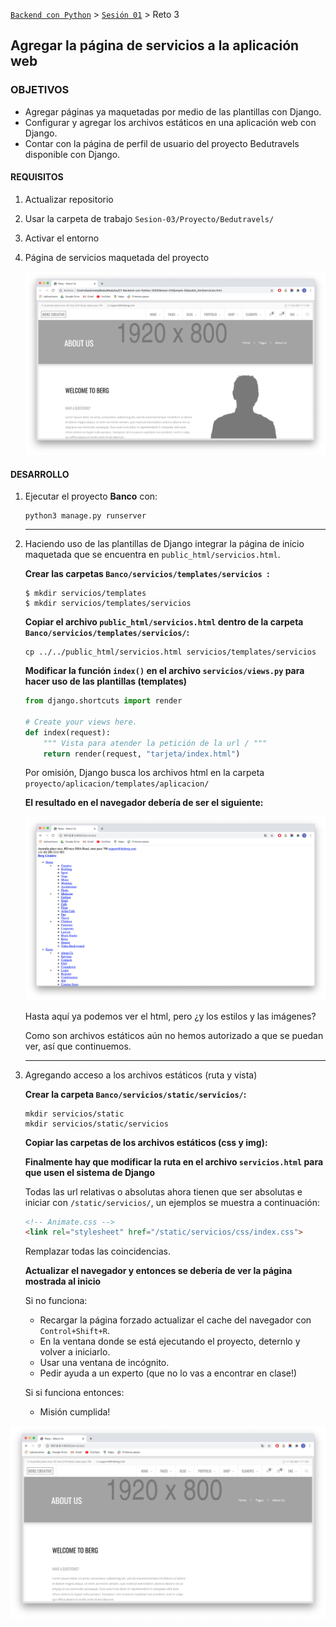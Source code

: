 [`Backend con Python`](../../Readme.md) > [`Sesión 01`](../Readme.md) > Reto 3
## Agregar la página de servicios a la aplicación web

### OBJETIVOS
- Agregar páginas ya maquetadas por medio de las plantillas con Django.
- Configurar y agregar los archivos estáticos en una aplicación web con Django.
- Contar con la página de perfil de usuario del proyecto Bedutravels disponible con Django.

#### REQUISITOS
1. Actualizar repositorio
1. Usar la carpeta de trabajo `Sesion-03/Proyecto/Bedutravels/`
1. Activar el entorno 
1. Página de servicios maquetada del proyecto 

   ![](img/1.png)

#### DESARROLLO
1. Ejecutar el proyecto __Banco__ con:

   ```console
   python3 manage.py runserver   
   ```
   ***

1. Haciendo uso de las plantillas de Django integrar la página de inicio maquetada que se encuentra en `public_html/servicios.html`.

   __Crear las carpetas `Banco/servicios/templates/servicios `:__

   ```console
   $ mkdir servicios/templates
   $ mkdir servicios/templates/servicios
   ```

   __Copiar el archivo `public_html/servicios.html` dentro de la carpeta `Banco/servicios/templates/servicios/`:__

   ```console
   cp ../../public_html/servicios.html servicios/templates/servicios
   ```

   __Modificar la función `index()` en el archivo `servicios/views.py` para hacer uso de las plantillas (templates)__

   ```python
   from django.shortcuts import render

   # Create your views here.
   def index(request):
       """ Vista para atender la petición de la url / """
       return render(request, "tarjeta/index.html")
   ```
   
   Por omisión, Django busca los archivos html en la carpeta `proyecto/aplicacion/templates/aplicacion/`

   __El resultado en el navegador debería de ser el siguiente:__

   ![](img/2.png)

   Hasta aquí ya podemos ver el html, pero ¿y los estilos y las imágenes?

   Como son archivos estáticos aún no hemos autorizado a que se puedan ver, así que continuemos.
   ***

1. Agregando acceso a los archivos estáticos (ruta y vista)

   __Crear la carpeta `Banco/servicios/static/servicios/`:__

   ```console
   mkdir servicios/static
   mkdir servicios/static/servicios
   ```

   __Copiar las carpetas de los archivos estáticos (css y img):__

   __Finalmente hay que modificar la ruta en el archivo `servicios.html` para que usen el sistema de Django__

   Todas las url relativas o absolutas ahora tienen que ser absolutas e iniciar con `/static/servicios/`, un ejemplos se muestra a continuación:

   ```html
   <!-- Animate.css -->
   <link rel="stylesheet" href="/static/servicios/css/index.css">
   ```
   Remplazar todas las coincidencias.

   __Actualizar el navegador y entonces se debería de ver la página mostrada al inicio__

   Si no funciona:
   - Recargar la página forzado actualizar el cache del navegador con `Control+Shift+R`.
   - En la ventana donde se está ejecutando el proyecto, deternlo y volver a iniciarlo.
   - Usar una ventana de incógnito.
   - Pedir ayuda a un experto (que no lo vas a encontrar en clase!)

   Si si funciona entonces:
   - Misión cumplida!

![](img/3.png)